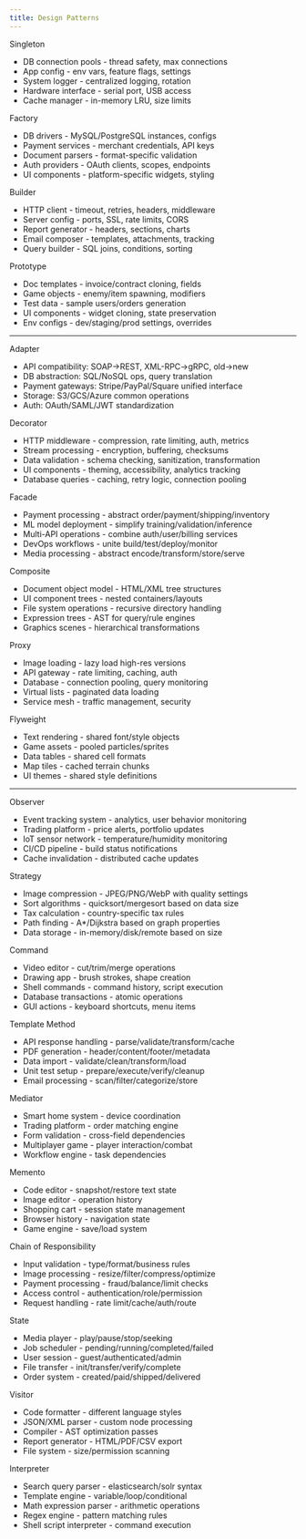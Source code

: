 ```yaml
---
title: Design Patterns
---
```


Singleton
- DB connection pools - thread safety, max connections
- App config - env vars, feature flags, settings
- System logger - centralized logging, rotation
- Hardware interface - serial port, USB access
- Cache manager - in-memory LRU, size limits

Factory
- DB drivers - MySQL/PostgreSQL instances, configs
- Payment services - merchant credentials, API keys
- Document parsers - format-specific validation
- Auth providers - OAuth clients, scopes, endpoints
- UI components - platform-specific widgets, styling

Builder
- HTTP client - timeout, retries, headers, middleware
- Server config - ports, SSL, rate limits, CORS
- Report generator - headers, sections, charts
- Email composer - templates, attachments, tracking
- Query builder - SQL joins, conditions, sorting

Prototype
- Doc templates - invoice/contract cloning, fields
- Game objects - enemy/item spawning, modifiers
- Test data - sample users/orders generation
- UI components - widget cloning, state preservation
- Env configs - dev/staging/prod settings, overrides

---

Adapter
- API compatibility: SOAP→REST, XML-RPC→gRPC, old→new
- DB abstraction: SQL/NoSQL ops, query translation
- Payment gateways: Stripe/PayPal/Square unified interface
- Storage: S3/GCS/Azure common operations
- Auth: OAuth/SAML/JWT standardization

Decorator
- HTTP middleware - compression, rate limiting, auth, metrics
- Stream processing - encryption, buffering, checksums
- Data validation - schema checking, sanitization, transformation
- UI components - theming, accessibility, analytics tracking
- Database queries - caching, retry logic, connection pooling

Facade
- Payment processing - abstract order/payment/shipping/inventory
- ML model deployment - simplify training/validation/inference
- Multi-API operations - combine auth/user/billing services
- DevOps workflows - unite build/test/deploy/monitor
- Media processing - abstract encode/transform/store/serve

Composite
- Document object model - HTML/XML tree structures
- UI component trees - nested containers/layouts
- File system operations - recursive directory handling
- Expression trees - AST for query/rule engines
- Graphics scenes - hierarchical transformations

Proxy
- Image loading - lazy load high-res versions
- API gateway - rate limiting, caching, auth
- Database - connection pooling, query monitoring
- Virtual lists - paginated data loading
- Service mesh - traffic management, security

Flyweight
- Text rendering - shared font/style objects
- Game assets - pooled particles/sprites
- Data tables - shared cell formats
- Map tiles - cached terrain chunks
- UI themes - shared style definitions

---

Observer
- Event tracking system - analytics, user behavior monitoring
- Trading platform - price alerts, portfolio updates
- IoT sensor network - temperature/humidity monitoring
- CI/CD pipeline - build status notifications
- Cache invalidation - distributed cache updates

Strategy
- Image compression - JPEG/PNG/WebP with quality settings
- Sort algorithms - quicksort/mergesort based on data size
- Tax calculation - country-specific tax rules
- Path finding - A*/Dijkstra based on graph properties
- Data storage - in-memory/disk/remote based on size

Command
- Video editor - cut/trim/merge operations
- Drawing app - brush strokes, shape creation
- Shell commands - command history, script execution
- Database transactions - atomic operations
- GUI actions - keyboard shortcuts, menu items

Template Method
- API response handling - parse/validate/transform/cache
- PDF generation - header/content/footer/metadata
- Data import - validate/clean/transform/load
- Unit test setup - prepare/execute/verify/cleanup
- Email processing - scan/filter/categorize/store

Mediator
- Smart home system - device coordination
- Trading platform - order matching engine
- Form validation - cross-field dependencies
- Multiplayer game - player interaction/combat
- Workflow engine - task dependencies

Memento
- Code editor - snapshot/restore text state
- Image editor - operation history
- Shopping cart - session state management
- Browser history - navigation state
- Game engine - save/load system

Chain of Responsibility
- Input validation - type/format/business rules
- Image processing - resize/filter/compress/optimize
- Payment processing - fraud/balance/limit checks
- Access control - authentication/role/permission
- Request handling - rate limit/cache/auth/route

State
- Media player - play/pause/stop/seeking
- Job scheduler - pending/running/completed/failed
- User session - guest/authenticated/admin
- File transfer - init/transfer/verify/complete
- Order system - created/paid/shipped/delivered

Visitor
- Code formatter - different language styles
- JSON/XML parser - custom node processing
- Compiler - AST optimization passes
- Report generator - HTML/PDF/CSV export
- File system - size/permission scanning

Interpreter
- Search query parser - elasticsearch/solr syntax
- Template engine - variable/loop/conditional
- Math expression parser - arithmetic operations
- Regex engine - pattern matching rules
- Shell script interpreter - command execution